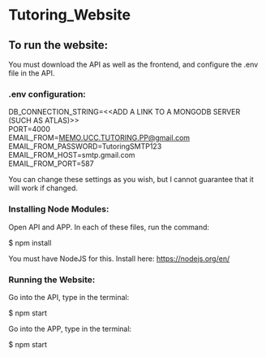 # Tutoring_Website

## To run the website:
You must download the API as well as the frontend, and configure the .env file in the API.

### .env configuration:
DB_CONNECTION_STRING=<<ADD A LINK TO A MONGODB SERVER (SUCH AS ATLAS)>>  
PORT=4000  
EMAIL_FROM=MEMO.UCC.TUTORING.PP@gmail.com  
EMAIL_FROM_PASSWORD=TutoringSMTP123  
EMAIL_FROM_HOST=smtp.gmail.com  
EMAIL_FROM_PORT=587  

You can change these settings as you wish, but I cannot guarantee that it will work if changed.

### Installing Node Modules:
Open API and APP. In each of these files, run the command:

$ npm install

You must have NodeJS for this. Install here: https://nodejs.org/en/

### Running the Website:
Go into the API, type in the terminal:

$ npm start

Go into the APP, type in the terminal:

$ npm start
